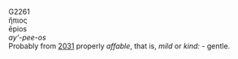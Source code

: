 G2261  
ἤπιος  
ēpios  
*ay‘-pee-os*  
Probably from [2031](g2031) properly *affable*, that is, *mild* or
*kind:* - gentle.  
